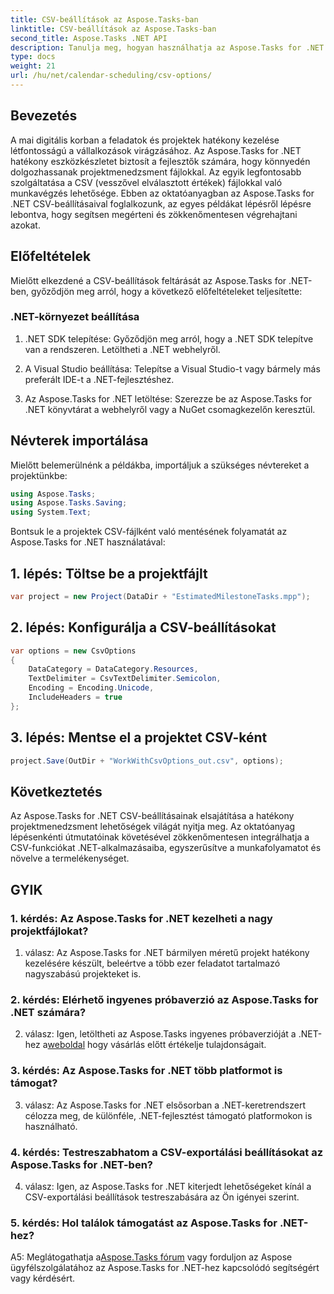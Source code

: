 ```yaml
---
title: CSV-beállítások az Aspose.Tasks-ban
linktitle: CSV-beállítások az Aspose.Tasks-ban
second_title: Aspose.Tasks .NET API
description: Tanulja meg, hogyan használhatja az Aspose.Tasks for .NET alkalmazást a CSV-fájlok hatékony kezeléséhez, és könnyedén javíthatja projektkezelési képességeit.
type: docs
weight: 21
url: /hu/net/calendar-scheduling/csv-options/
---
```

## Bevezetés

A mai digitális korban a feladatok és projektek hatékony kezelése létfontosságú a vállalkozások virágzásához. Az Aspose.Tasks for .NET hatékony eszközkészletet biztosít a fejlesztők számára, hogy könnyedén dolgozhassanak projektmenedzsment fájlokkal. Az egyik legfontosabb szolgáltatása a CSV (vesszővel elválasztott értékek) fájlokkal való munkavégzés lehetősége. Ebben az oktatóanyagban az Aspose.Tasks for .NET CSV-beállításaival foglalkozunk, az egyes példákat lépésről lépésre lebontva, hogy segítsen megérteni és zökkenőmentesen végrehajtani azokat.

## Előfeltételek

Mielőtt elkezdené a CSV-beállítások feltárását az Aspose.Tasks for .NET-ben, győződjön meg arról, hogy a következő előfeltételeket teljesítette:

### .NET-környezet beállítása

1. .NET SDK telepítése: Győződjön meg arról, hogy a .NET SDK telepítve van a rendszeren. Letöltheti a .NET webhelyről.

2. A Visual Studio beállítása: Telepítse a Visual Studio-t vagy bármely más preferált IDE-t a .NET-fejlesztéshez.

3. Az Aspose.Tasks for .NET letöltése: Szerezze be az Aspose.Tasks for .NET könyvtárat a webhelyről vagy a NuGet csomagkezelőn keresztül.

## Névterek importálása

Mielőtt belemerülnénk a példákba, importáljuk a szükséges névtereket a projektünkbe:

```csharp
using Aspose.Tasks;
using Aspose.Tasks.Saving;
using System.Text;
```

Bontsuk le a projektek CSV-fájlként való mentésének folyamatát az Aspose.Tasks for .NET használatával:

## 1. lépés: Töltse be a projektfájlt

```csharp
var project = new Project(DataDir + "EstimatedMilestoneTasks.mpp");
```

## 2. lépés: Konfigurálja a CSV-beállításokat

```csharp
var options = new CsvOptions
{
    DataCategory = DataCategory.Resources,
    TextDelimiter = CsvTextDelimiter.Semicolon,
    Encoding = Encoding.Unicode,
    IncludeHeaders = true
};
```

## 3. lépés: Mentse el a projektet CSV-ként

```csharp
project.Save(OutDir + "WorkWithCsvOptions_out.csv", options);
```

## Következtetés

Az Aspose.Tasks for .NET CSV-beállításainak elsajátítása a hatékony projektmenedzsment lehetőségek világát nyitja meg. Az oktatóanyag lépésenkénti útmutatóinak követésével zökkenőmentesen integrálhatja a CSV-funkciókat .NET-alkalmazásaiba, egyszerűsítve a munkafolyamatot és növelve a termelékenységet.

## GYIK

### 1. kérdés: Az Aspose.Tasks for .NET kezelheti a nagy projektfájlokat?

1. válasz: Az Aspose.Tasks for .NET bármilyen méretű projekt hatékony kezelésére készült, beleértve a több ezer feladatot tartalmazó nagyszabású projekteket is.

### 2. kérdés: Elérhető ingyenes próbaverzió az Aspose.Tasks for .NET számára?

 2. válasz: Igen, letöltheti az Aspose.Tasks ingyenes próbaverzióját a .NET-hez a[weboldal](https://releases.aspose.com/tasks/net/) hogy vásárlás előtt értékelje tulajdonságait.

### 3. kérdés: Az Aspose.Tasks for .NET több platformot is támogat?

3. válasz: Az Aspose.Tasks for .NET elsősorban a .NET-keretrendszert célozza meg, de különféle, .NET-fejlesztést támogató platformokon is használható.

### 4. kérdés: Testreszabhatom a CSV-exportálási beállításokat az Aspose.Tasks for .NET-ben?

4. válasz: Igen, az Aspose.Tasks for .NET kiterjedt lehetőségeket kínál a CSV-exportálási beállítások testreszabására az Ön igényei szerint.

### 5. kérdés: Hol találok támogatást az Aspose.Tasks for .NET-hez?

 A5: Meglátogathatja a[Aspose.Tasks fórum](https://forum.aspose.com/c/tasks/15) vagy forduljon az Aspose ügyfélszolgálatához az Aspose.Tasks for .NET-hez kapcsolódó segítségért vagy kérdésért.